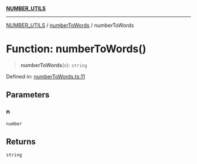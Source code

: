 [**NUMBER_UTILS**](../../README.md)

***

[NUMBER_UTILS](../../README.md) / [numberToWords](../README.md) / numberToWords

# Function: numberToWords()

> **numberToWords**(`n`): `string`

Defined in: [numberToWords.ts:11](https://github.com/dailker/everyutil/blob/8ebd741383aff061deffff96bf58a9059d1b9944/src/number/numberToWords.ts#L11)

## Parameters

### n

`number`

## Returns

`string`
